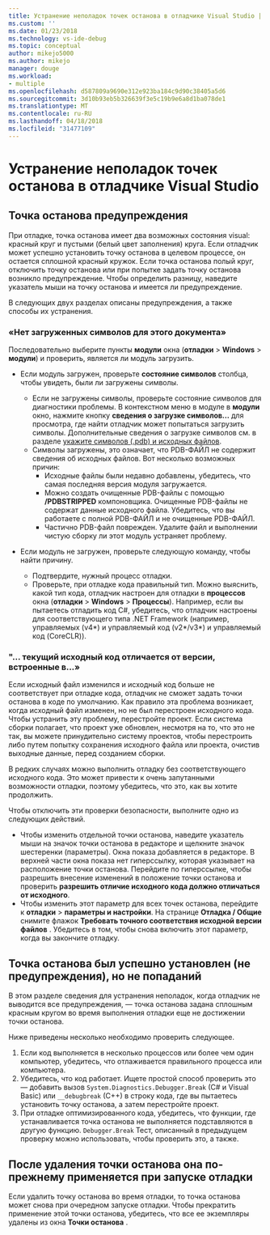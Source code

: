 ```yaml
---
title: Устранение неполадок точек останова в отладчике Visual Studio | Документы Microsoft
ms.custom: ''
ms.date: 01/23/2018
ms.technology: vs-ide-debug
ms.topic: conceptual
author: mikejo5000
ms.author: mikejo
manager: douge
ms.workload:
- multiple
ms.openlocfilehash: d587809a9690e312e923ba184c9d90c38405a5d6
ms.sourcegitcommit: 3d10b93eb5b326639f3e5c19b9e6a8d1ba078de1
ms.translationtype: MT
ms.contentlocale: ru-RU
ms.lasthandoff: 04/18/2018
ms.locfileid: "31477109"
---
```

# <a name="troubleshoot-breakpoints-in-the-visual-studio-debugger"></a>Устранение неполадок точек останова в отладчике Visual Studio

## <a name="breakpoint-warnings"></a>Точка останова предупреждения

При отладке, точка останова имеет два возможных состояния visual: красный круг и пустыми (белый цвет заполнения) круга. Если отладчик может успешно установить точку останова в целевом процессе, он остается сплошной красный кружок. Если точка останова полый круг, отключить точку останова или при попытке задать точку останова возникло предупреждение. Чтобы определить разницу, наведите указатель мыши на точку останова и имеется ли предупреждение.

В следующих двух разделах описаны предупреждения, а также способы их устранения. 

### <a name="no-symbols-have-been-loaded-for-this-document"></a>«Нет загруженных символов для этого документа» 

Последовательно выберите пункты **модули** окна (**отладки** > **Windows** > **модули**) и проверить, является ли модуль загрузить.  
* Если модуль загружен, проверьте **состояние символов** столбца, чтобы увидеть, были ли загружены символы. 
  * Если не загружены символы, проверьте состояние символов для диагностики проблемы. В контекстном меню в модуле в **модули** окно, нажмите кнопку **сведения о загрузке символов...**  для просмотра, где найти отладчик может попытаться загрузить символы. Дополнительные сведения о загрузке символов см. в разделе [укажите символов (.pdb) и исходных файлов](../debugger/specify-symbol-dot-pdb-and-source-files-in-the-visual-studio-debugger.md).  
  * Символы загружены, это означает, что PDB-ФАЙЛ не содержит сведения об исходных файлов. Вот несколько возможных причин: 
    * Исходные файлы были недавно добавлены, убедитесь, что самая последняя версия модуля загружается.  
    * Можно создать очищенные PDB-файлы с помощью **/PDBSTRIPPED** компоновщика. Очищенные PDB-файлы не содержат данные исходного файла. Убедитесь, что вы работаете с полной PDB-ФАЙЛ и не очищенные PDB-ФАЙЛ.  
    * Частично PDB-файл поврежден. Удалите файл и выполнении чистую сборку ли этот модуль устраняет проблему. 

* Если модуль не загружен, проверьте следующую команду, чтобы найти причину. 
  * Подтвердите, нужный процесс отладки. 
  * Проверьте, при отладке кода правильный тип. Можно выяснить, какой тип кода, отладчик настроен для отладки в **процессов** окна (**отладки** > **Windows**  >  **Процессы**). Например, если вы пытаетесь отладить код C#, убедитесь, что отладчик настроены для соответствующего типа .NET Framework (например, управляемых (v4\*) и управляемый код (v2\*/v3\*) и управляемый код (CoreCLR)). 

### <a name="-the-current-source-code-is-different-from-the-version-built-into"></a>"… текущий исходный код отличается от версии, встроенные в...» 

Если исходный файл изменился и исходный код больше не соответствует при отладке кода, отладчик не сможет задать точки останова в коде по умолчанию. Как правило эта проблема возникает, когда исходный файл изменен, но не был перестроен исходного кода. Чтобы устранить эту проблему, перестройте проект. Если система сборки полагает, что проект уже обновлен, несмотря на то, что это не так, вы можете принудительно систему проектов, чтобы перестроить либо путем попытку сохранения исходного файла или проекта, очистив выходные данные, перед созданием сборки. 

В редких случаях можно выполнить отладку без соответствующего исходного кода. Это может привести к очень запутанными возможности отладки, поэтому убедитесь, что это, как вы хотите продолжить.  

Чтобы отключить эти проверки безопасности, выполните одно из следующих действий. 
* Чтобы изменить отдельной точки останова, наведите указатель мыши на значок точки останова в редакторе и щелкните значок шестеренки (параметры). Окна показа добавляется в редакторе. В верхней части окна показа нет гиперссылку, которая указывает на расположение точки останова. Перейдите по гиперссылке, чтобы разрешить внесение изменений в положение точки останова и проверить **разрешить отличие исходного кода должно отличаться от исходного**.
* Чтобы изменить этот параметр для всех точек останова, перейдите к **отладки** > **параметры и настройки**. На странице **Отладка / Общие** снимите флажок **Требовать точного соответствия исходной версии файлов** . Убедитесь в том, чтобы снова включить этот параметр, когда вы закончите отладку. 

## <a name="the-breakpoint-was-successfully-set-no-warning-but-didnt-hit"></a>Точка останова был успешно установлен (не предупреждения), но не попаданий 

В этом разделе сведения для устранения неполадок, когда отладчик не выводится все предупреждения, — точка останова задана сплошным красным кругом во время выполнения отладки еще не достижении точки останова. 

Ниже приведены несколько необходимо проверить следующее. 
1. Если код выполняется в несколько процессов или более чем один компьютер, убедитесь, что отлаживается правильного процесса или компьютера.  
2. Убедитесь, что код работает. Ищете простой способ проверить это — добавить вызов `System.Diagnostics.Debugger.Break` (C# и Visual Basic) или `__debugbreak` (C++) в строку кода, где вы пытаетесь установить точку останова, а затем перестройте проект. 
3. При отладке оптимизированного кода, убедитесь, что функции, где устанавливается точка останова не выполняется подставляются в другую функцию. `Debugger.Break` Тест, описанный в предыдущем проверку можно использовать, чтобы проверить это, а также. 

## <a name="i-deleted-a-breakpoint-but-i-continue-to-hit-it-when-i-start-debugging-again"></a>После удаления точки останова она по-прежнему применяется при запуске отладки 

Если удалить точку останова во время отладки, то точка останова может снова при очередном запуске отладки. Чтобы прекратить применение этой точки останова, убедитесь, что все ее экземпляры удалены из окна **Точки останова** .  
